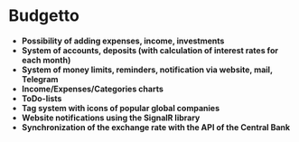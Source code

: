 # Budgetto
<ul>
  <li><b>Possibility of adding expenses, income, investments</b></li>
  <li><b>System of accounts, deposits (with calculation of interest rates for each month)</b></li>
  <li><b>System of money limits, reminders, notification via website, mail, Telegram</b></li>
  <li><b>Income/Expenses/Categories charts</b></li>
  <li><b>ToDo-lists</b></li>
  <li><b>Tag system with icons of popular global companies</b></li>
  <li><b>Website notifications using the SignalR library</b></li>
  <li><b>Synchronization of the exchange rate with the API of the Central Bank</b></li>
</ul>

